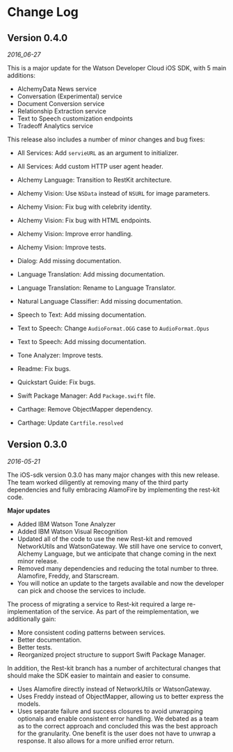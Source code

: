 Change Log==========## Version 0.4.0_2016_06-27_This is a major update for the Watson Developer Cloud iOS SDK, with 5 main additions:- AlchemyData News service- Conversation (Experimental) service- Document Conversion service- Relationship Extraction service- Text to Speech customization endpoints- Tradeoff Analytics serviceThis release also includes a number of minor changes and bug fixes:- All Services: Add `servieURL` as an argument to initializer.- All Services: Add custom HTTP user agent header.- Alchemy Language: Transition to RestKit architecture.- Alchemy Vision: Use `NSData` instead of `NSURL` for image parameters.- Alchemy Vision: Fix bug with celebrity identity.- Alchemy Vision: Fix bug with HTML endpoints.- Alchemy Vision: Improve error handling.- Alchemy Vision: Improve tests.- Dialog: Add missing documentation.- Language Translation: Add missing documentation.- Language Translation: Rename to Language Translator.- Natural Language Classifier: Add missing documentation.- Speech to Text: Add missing documentation.- Text to Speech: Change `AudioFormat.OGG` case to `AudioFormat.Opus`- Text to Speech: Add missing documentation.- Tone Analyzer: Improve tests.- Readme: Fix bugs.- Quickstart Guide: Fix bugs.- Swift Package Manager: Add `Package.swift` file.- Carthage: Remove ObjectMapper dependency.- Carthage: Update `Cartfile.resolved`## Version 0.3.0_2016-05-21_The iOS-sdk version 0.3.0 has many major changes with this new release.  The team worked diligently at removing many of the third party dependencies and fully embracing AlamoFire by implementing the rest-kit code.  **Major updates*** Added IBM Watson Tone Analyzer* Added IBM Watson Visual Recognition * Updated all of the code to use the new Rest-kit and removed NetworkUtils and WatsonGateway.  We still have one service to convert, Alchemy Language, but we anticipate that change coming in the next minor release.* Removed many dependencies and reducing the total number to three.  Alamofire, Freddy, and Starscream.* You will notice an update to the targets available and now the developer can pick and choose the services to include.The process of migrating a service to Rest-kit required a large re-implementation of the service. As part of the reimplementation, we additionally gain:* More consistent coding patterns between services.* Better documentation.* Better tests.* Reorganized project structure to support Swift Package Manager.In addition, the Rest-kit branch has a number of architectural changes that should make the SDK easier to maintain and easier to consume.  * Uses Alamofire directly instead of NetworkUtils or WatsonGateway.* Uses Freddy instead of ObjectMapper, allowing us to better express the models.* Uses separate failure and success closures to avoid unwrapping optionals and enable consistent error handling.  We debated as a team as to the correct approach and concluded this was the best approach for the granularity.  One benefit is the user does not have to unwrap a response.  It also allows for a more unified error return.
